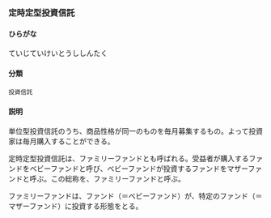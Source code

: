 <div style="display:none;">

## [あ行](securities-terms?id=あ行)
## [か行](securities-terms?id=か行)
## [さ行](securities-terms?id=さ行)
## [た行](securities-terms?id=た行)

</div>

### 定時定型投資信託

#### ひらがな

ていじていけいとうししんたく

#### 分類

`投資信託`

#### 説明

単位型投資信託のうち、商品性格が同一のものを毎月募集するもの。よって投資家は毎月購入することができる。
定時定型投資信託は、ファミリーファンドとも呼ばれる。受益者が購入するファンドをベビーファンドと呼び、ベビーファンドが投資するファンドをマザーファンドと呼ぶ。この総称を、ファミリーファンドと呼ぶ。
ファミリーファンドは、ファンド（＝ベビーファンド）が、特定のファンド（＝マザーファンド）に投資する形態をとる。

<div style="display:none;">

## [な行](securities-terms?id=な行)
## [は行](securities-terms?id=は行)
## [ま行](securities-terms?id=ま行)
## [や行](securities-terms?id=や行)
## [ら行](securities-terms?id=ら行)
## [わ行](securities-terms?id=わ行)
## [英数字・記号](securities-terms?id=英数字・記号)

</div>

